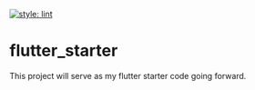 [![style: lint](https://img.shields.io/badge/style-lint-4BC0F5.svg)](https://pub.dev/packages/lint)

# flutter_starter
This project will serve as my flutter starter code going forward.
